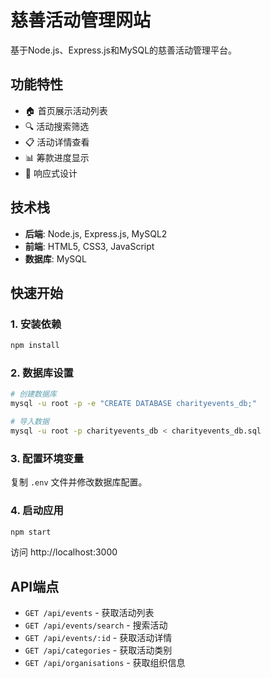 # 慈善活动管理网站

基于Node.js、Express.js和MySQL的慈善活动管理平台。

## 功能特性
- 🏠 首页展示活动列表
- 🔍 活动搜索筛选
- 📋 活动详情查看
- 📊 筹款进度显示
- 📱 响应式设计

## 技术栈
- **后端**: Node.js, Express.js, MySQL2
- **前端**: HTML5, CSS3, JavaScript
- **数据库**: MySQL

## 快速开始

### 1. 安装依赖
```bash
npm install
```

### 2. 数据库设置
```bash
# 创建数据库
mysql -u root -p -e "CREATE DATABASE charityevents_db;"

# 导入数据
mysql -u root -p charityevents_db < charityevents_db.sql
```

### 3. 配置环境变量
复制 `.env` 文件并修改数据库配置。

### 4. 启动应用
```bash
npm start
```

访问 http://localhost:3000

## API端点
- `GET /api/events` - 获取活动列表
- `GET /api/events/search` - 搜索活动
- `GET /api/events/:id` - 获取活动详情
- `GET /api/categories` - 获取活动类别
- `GET /api/organisations` - 获取组织信息